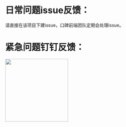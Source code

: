 # 日常问题issue反馈：

请直接在该项目下建issue，口碑前端团队定期会处理issue。

# 紧急问题钉钉反馈：

<img src="https://zos.alipayobjects.com/rmsportal/YWHIiEVJrGNKuAJaipaL.jpg" width="200"/>

